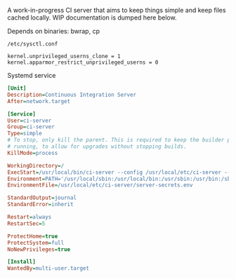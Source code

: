 A work-in-progress CI server that aims to keep things simple and keep files cached locally.
WIP documentation is dumped here below.

Depends on binaries: bwrap, cp

`/etc/sysctl.conf`

```
kernel.unprivileged_userns_clone = 1
kernel.apparmor_restrict_unprivileged_userns = 0
```

Systemd service

```ini
[Unit]
Description=Continuous Integration Server
After=network.target

[Service]
User=ci-server
Group=ci-server
Type=simple
# To stop, only kill the parent. This is required to keep the builder processes
# running, to allow for upgrades without stopping builds.
KillMode=process

WorkingDirectory=/
ExecStart=/usr/local/bin/ci-server --config /usr/local/etc/ci-server --lib /usr/local/share/ci-server
Environment=PATH='/usr/local/sbin:/usr/local/bin:/usr/sbin:/usr/bin:/sbin:/bin:/usr/games:/usr/local/games:/snap/bin'
EnvironmentFile=/usr/local/etc/ci-server/server-secrets.env

StandardOutput=journal
StandardError=inherit

Restart=always
RestartSec=5

ProtectHome=true
ProtectSystem=full
NoNewPrivileges=true

[Install]
WantedBy=multi-user.target
```
